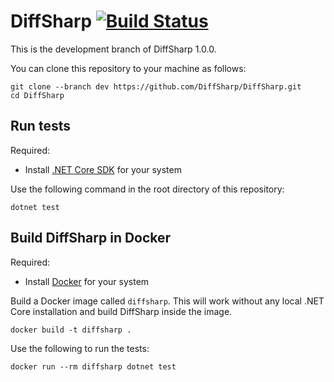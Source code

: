 # DiffSharp [![Build Status](https://travis-ci.org/DiffSharp/DiffSharp.svg?branch=dev)](https://travis-ci.org/DiffSharp/DiffSharp)

This is the development branch of DiffSharp 1.0.0.

You can clone this repository to your machine as follows:
```
git clone --branch dev https://github.com/DiffSharp/DiffSharp.git
cd DiffSharp
```

## Run tests

Required:
- Install [.NET Core SDK](https://dotnet.microsoft.com/download) for your system

Use the following command in the root directory of this repository:
```
dotnet test
```

## Build DiffSharp in Docker

Required:
- Install [Docker](https://hub.docker.com/search/?type=edition&offering=community) for your system

Build a Docker image called `diffsharp`. This will work without any local .NET Core installation and build DiffSharp inside the image.
```
docker build -t diffsharp .
```

Use the following to run the tests:
```
docker run --rm diffsharp dotnet test
```
